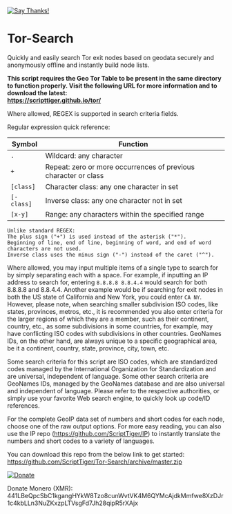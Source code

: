 [![Say Thanks!](https://img.shields.io/badge/Say%20Thanks-!-1EAEDB.svg)](https://saythanks.io/to/ScriptTiger)

# Tor-Search
Quickly and easily search Tor exit nodes based on geodata securely and anonymously offline and instantly build node lists.

**This script requires the Geo Tor Table to be present in the same directory to function properly. Visit the following URL for more information and to download the latest:  
https://scripttiger.github.io/tor/**

Where allowed, REGEX is supported in search criteria fields.

Regular expression quick reference:

Symbol   | Function
---------|------------------------------------------------------------------------------------------------------------------------
`.`        | Wildcard: any character
`+`        | Repeat: zero or more occurrences of previous character or class
`[class]`  | Character class: any one character in set
`[-class]` | Inverse class: any one character not in set
`[x-y]`    | Range: any characters within the specified range

    Unlike standard REGEX:
    The plus sign ("+") is used instead of the asterisk ("*").
    Beginning of line, end of line, beginning of word, and end of word characters are not used.
    Inverse class uses the minus sign ("-") instead of the caret ("^").
    

Where allowed, you may input multiple items of a single type to search for by simply separating each with a space. For example, if inputting an IP address to search for, entering `8.8.8.8 8.8.4.4` would search for both 8.8.8.8 and 8.8.4.4. Another example would be if searching for exit nodes in both the US state of California and New York, you could enter `CA NY`. However, please note, when searching smaller subdivision ISO codes, like states, provinces, metros, etc., it is recommended you also enter criteria for the larger regions of which they are a member, such as their continent, country, etc., as some subdivisions in some countries, for example, may have conflicting ISO codes with subdivisions in other countries. GeoNames IDs, on the other hand, are always unique to a specific geographical area, be it a continent, country, state, province, city, town, etc.

Some search criteria for this script are ISO codes, which are standardized codes managed by the International Organization for Standardization and are universal, independent of language. Some other search criteria are GeoNames IDs, managed by the GeoNames database and are also universal and independent of language. Please refer to the respective authorities, or simply use your favorite Web search engine, to quickly look up code/ID references.

For the complete GeoIP data set of numbers and short codes for each node, choose one of the raw output options. For more easy reading, you can also use the IP repo (https://github.com/ScriptTiger/IP) to instantly translate the numbers and short codes to a variety of languages.

You can download this repo from the below link to get started:  
https://github.com/ScriptTiger/Tor-Search/archive/master.zip

[![Donate](https://www.paypalobjects.com/en_US/i/btn/btn_donateCC_LG.gif)](https://www.paypal.com/cgi-bin/webscr?cmd=_s-xclick&hosted_button_id=MZ4FH4G5XHGZ4)

Donate Monero (XMR): 441LBeQpcSbC1kgangHYkW8Tzo8cunWvtVK4M6QYMcAjdkMmfwe8XzDJr1c4kbLLn3NuZKxzpLTVsgFd7Jh28qipR5rXAjx
